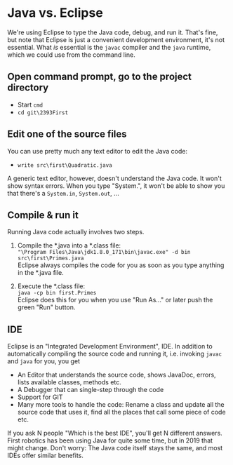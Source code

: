 Java vs. Eclipse
================

We're using Eclipse to type the Java code, debug, and run it.
That's fine, but note that Eclipse is just a convenient development environment, it's not essential.
What _is_ essential is the `javac` compiler and the `java` runtime, which we could use from the command line.

Open command prompt, go to the project directory
------------------------------------------------

 * Start `cmd`
 * `cd git\2393First`
 
 
Edit one of the source files
----------------------------
 
You can use pretty much any text editor to edit the Java code:

 * `write src\first\Quadratic.java`

A generic text editor, however, doesn't understand the Java code.
It won't show syntax errors.
When you type "System.", it won't be able to show you that there's a `System.in`, `System.out`, ...
 
 
Compile & run it
----------------

Running Java code actually involves two steps.
 
1. Compile the *.java into a *.class file:   
   `"\Program Files\Java\jdk1.8.0_171\bin\javac.exe" -d bin src\first\Primes.java`   
   Eclipse always compiles the code for you as soon as you type anything in the *.java file.
   
2. Execute the *.class file:  
   `java -cp bin first.Primes`   
   Eclipse does this for you when you use "Run As..." or later push the green "Run" button.

IDE
---

Eclipse is an "Integrated Development Environment", IDE.
In addition to automatically compiling the source code and running it,
i.e. invoking `javac` and `java` for you, you get

 * An Editor that understands the source code, shows JavaDoc, errors, lists available classes, methods etc.
 * A Debugger that can single-step through the code
 * Support for GIT
 * Many more tools to handle the code: Rename a class and update all the source code that uses it,
   find all the places that call some piece of code etc.

If you ask N people "Which is the best IDE", you'll get N different answers.
First robotics has been using Java for quite some time, but in 2019 that might change.
Don't worry: The Java code itself stays the same, and most IDEs offer similar benefits.
